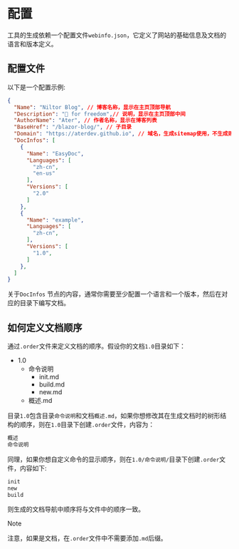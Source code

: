 # 配置

工具的生成依赖一个配置文件`webinfo.json`，它定义了网站的基础信息及文档的语言和版本定义。

## 配置文件

以下是一个配置示例:

```json
{
  "Name": "Niltor Blog", // 博客名称，显示在主页顶部导航
  "Description": "🗽 for freedom",// 说明，显示在主页顶部中间
  "AuthorName": "Ater", // 作者名称，显示在博客列表
  "BaseHref": "/blazor-blog/", // 子目录
  "Domain": "https://aterdev.github.io", // 域名，生成sitemap使用，不生成则留空
  "DocInfos": [
    {
      "Name": "EasyDoc",
      "Languages": [
        "zh-cn",
        "en-us"
      ],
      "Versions": [
        "2.0"
      ]
    },
    {
      "Name": "example",
      "Languages": [
        "zh-cn",
      ],
      "Versions": [
        "1.0",
      ]
    },
  ]
}
```

关于`DocInfos` 节点的内容，通常你需要至少配置一个语言和一个版本，然后在对应的目录下编写文档。

## 如何定义文档顺序

通过`.order`文件来定义文档的顺序。假设你的文档`1.0`目录如下：

- 1.0
  - 命令说明
    - init.md
    - build.md
    - new.md
  - 概述.md

目录`1.0`包含目录`命令说明`和文档`概述.md`，如果你想修改其在生成文档时的树形结构的顺序，则在`1.0`目录下创建`.order`文件，内容为：

```txt
概述
命令说明
```

同理，如果你想自定义命令的显示顺序，则在`1.0/命令说明/`目录下创建`.order`文件，内容如下:

```txt
init
new
build
```

则生成的文档导航中顺序将与文件中的顺序一致。

> [!NOTE]
> 注意，如果是文档，在`.order`文件中不需要添加`.md`后缀。